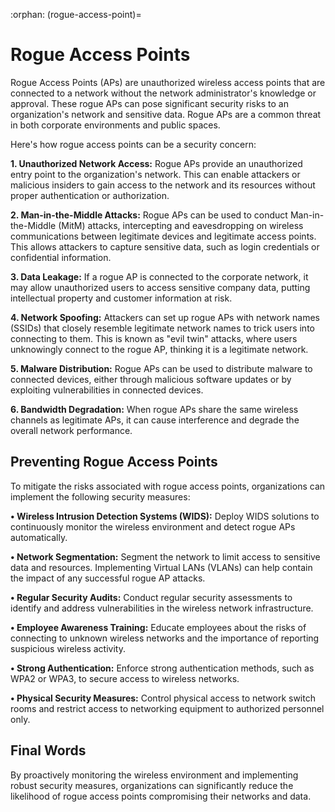 :orphan:
(rogue-access-point)=

# Rogue Access Points

Rogue Access Points (APs) are unauthorized wireless access points that are connected to a network without the network administrator's knowledge or approval. These rogue APs can pose significant security risks to an organization's network and sensitive data. Rogue APs are a common threat in both corporate environments and public spaces.

Here's how rogue access points can be a security concern:

**1. Unauthorized Network Access:** Rogue APs provide an unauthorized entry point to the organization's network. This can enable attackers or malicious insiders to gain access to the network and its resources without proper authentication or authorization.
   
**2. Man-in-the-Middle Attacks:** Rogue APs can be used to conduct Man-in-the-Middle (MitM) attacks, intercepting and eavesdropping on wireless communications between legitimate devices and legitimate access points. This allows attackers to capture sensitive data, such as login credentials or confidential information.
   
**3. Data Leakage:** If a rogue AP is connected to the corporate network, it may allow unauthorized users to access sensitive company data, putting intellectual property and customer information at risk.
   
**4. Network Spoofing:** Attackers can set up rogue APs with network names (SSIDs) that closely resemble legitimate network names to trick users into connecting to them. This is known as "evil twin" attacks, where users unknowingly connect to the rogue AP, thinking it is a legitimate network.
   
**5. Malware Distribution:** Rogue APs can be used to distribute malware to connected devices, either through malicious software updates or by exploiting vulnerabilities in connected devices.
   
**6. Bandwidth Degradation:** When rogue APs share the same wireless channels as legitimate APs, it can cause interference and degrade the overall network performance.
 
## Preventing Rogue Access Points

To mitigate the risks associated with rogue access points, organizations can implement the following security measures:

**•	Wireless Intrusion Detection Systems (WIDS):** Deploy WIDS solutions to continuously monitor the wireless environment and detect rogue APs automatically.

**•	Network Segmentation:** Segment the network to limit access to sensitive data and resources. Implementing Virtual LANs (VLANs) can help contain the impact of any successful 
rogue AP attacks.

**•	Regular Security Audits:** Conduct regular security assessments to identify and address vulnerabilities in the wireless network infrastructure.

**•	Employee Awareness Training:** Educate employees about the risks of connecting to unknown wireless networks and the importance of reporting suspicious wireless activity.

**•	Strong Authentication:** Enforce strong authentication methods, such as WPA2 or WPA3, to secure access to wireless networks.

**•	Physical Security Measures:** Control physical access to network switch rooms and restrict access to networking equipment to authorized personnel only.

## Final Words

By proactively monitoring the wireless environment and implementing robust security measures, organizations can significantly reduce the likelihood of rogue access points compromising their networks and data.